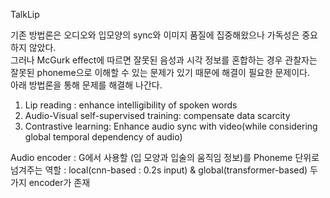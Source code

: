 TalkLip

기존 방법론은 오디오와 입모양의 sync와 이미지 품질에 집중해왔으나 가독성은 중요하지 않았다.  
그러나 McGurk effect에 따르면 잘못된 음성과 시각 정보를 혼합하는 경우 관찰자는 잘못된 phoneme으로 이해할 수 있는 문제가 있기 때문에 해결이 필요한 문제이다.  
아래 방법론을 통해 문제를 해결해 나간다.  

1. Lip reading : enhance intelligibility of spoken words
2. Audio-Visual self-supervised training: compensate data scarcity
3. Contrastive learning: Enhance audio sync with video(while considering global temporal dependency of audio)

Audio encoder
: G에서 사용할 (입 모양과 입술의 움직임 정보)를 Phoneme 단위로 넘겨주는 역할
: local(cnn-based : 0.2s input) & global(transformer-based) 두가지 encoder가 존재
